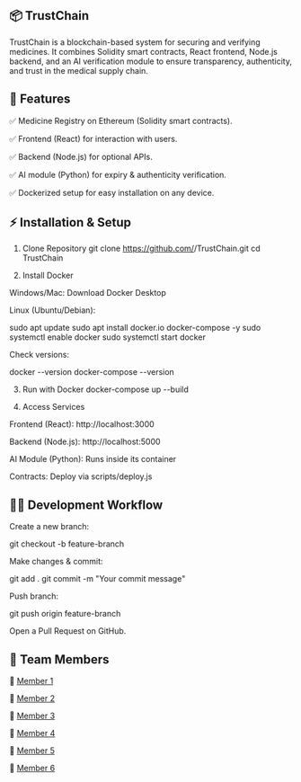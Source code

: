 ## 📦 TrustChain

TrustChain is a blockchain-based system for securing and verifying medicines.
It combines Solidity smart contracts, React frontend, Node.js backend, and an AI verification module to ensure transparency, authenticity, and trust in the medical supply chain.

## 🚀 Features

✅ Medicine Registry on Ethereum (Solidity smart contracts).

✅ Frontend (React) for interaction with users.

✅ Backend (Node.js) for optional APIs.

✅ AI module (Python) for expiry & authenticity verification.

✅ Dockerized setup for easy installation on any device.

## ⚡ Installation & Setup
 1. Clone Repository
git clone https://github.com/<your-username>/TrustChain.git
cd TrustChain

2. Install Docker

Windows/Mac: Download Docker Desktop

Linux (Ubuntu/Debian):

sudo apt update
sudo apt install docker.io docker-compose -y
sudo systemctl enable docker
sudo systemctl start docker


Check versions:

docker --version
docker-compose --version

3. Run with Docker
docker-compose up --build

4. Access Services

Frontend (React): http://localhost:3000

Backend (Node.js): http://localhost:5000

AI Module (Python): Runs inside its container

Contracts: Deploy via scripts/deploy.js

## 👨‍💻 Development Workflow

Create a new branch:

git checkout -b feature-branch


Make changes & commit:

git add .
git commit -m "Your commit message"


Push branch:

git push origin feature-branch


Open a Pull Request on GitHub.

## 🤝 Team Members

👤 [Member 1](https://github.com/HemeshKanyal) 

👤 [Member 2](https://github.com/Sanchay0123)  

👤 [Member 3](https://github.com/Priyanshu4-4)  

👤 [Member 4](https://github.com/SAMYAALI-22)  

👤 [Member 5](https://github.com/sharmanaman20055-del)  

👤 [Member 6](https://github.com/Sachit315)  
